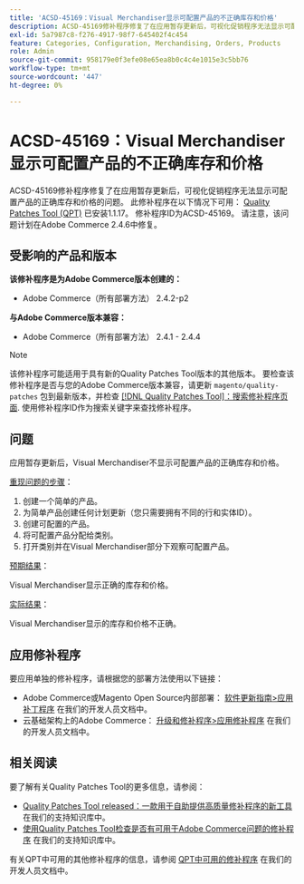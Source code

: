 ```yaml
---
title: 'ACSD-45169：Visual Merchandiser显示可配置产品的不正确库存和价格'
description: ACSD-45169修补程序修复了在应用暂存更新后，可视化促销程序无法显示可配置产品的正确库存和价格的问题。 安装[Quality Patches Tool (QPT)](/help/announcements/adobe-commerce-announcements/magento-quality-patches-released-new-tool-to-self-serve-quality-patches.md) 1.1.17后，即可使用此修补程序。 修补程序ID为ACSD-45169。 请注意，该问题计划在Adobe Commerce 2.4.6中修复。
exl-id: 5a7987c8-f276-4917-98f7-645402f4c454
feature: Categories, Configuration, Merchandising, Orders, Products
role: Admin
source-git-commit: 958179e0f3efe08e65ea8b0c4c4e1015e3c5bb76
workflow-type: tm+mt
source-wordcount: '447'
ht-degree: 0%

---
```


# ACSD-45169：Visual Merchandiser显示可配置产品的不正确库存和价格

ACSD-45169修补程序修复了在应用暂存更新后，可视化促销程序无法显示可配置产品的正确库存和价格的问题。 此修补程序在以下情况下可用： [Quality Patches Tool (QPT)](/help/announcements/adobe-commerce-announcements/magento-quality-patches-released-new-tool-to-self-serve-quality-patches.md) 已安装1.1.17。 修补程序ID为ACSD-45169。 请注意，该问题计划在Adobe Commerce 2.4.6中修复。

## 受影响的产品和版本

**该修补程序是为Adobe Commerce版本创建的：**

* Adobe Commerce（所有部署方法） 2.4.2-p2

**与Adobe Commerce版本兼容：**

* Adobe Commerce（所有部署方法） 2.4.1 - 2.4.4

>[!NOTE]
>
>该修补程序可能适用于具有新的Quality Patches Tool版本的其他版本。 要检查该修补程序是否与您的Adobe Commerce版本兼容，请更新 `magento/quality-patches` 包到最新版本，并检查 [[!DNL Quality Patches Tool]：搜索修补程序页面](https://devdocs.magento.com/quality-patches/tool.html#patch-grid). 使用修补程序ID作为搜索关键字来查找修补程序。

## 问题

应用暂存更新后，Visual Merchandiser不显示可配置产品的正确库存和价格。

<u>重现问题的步骤</u>：

1. 创建一个简单的产品。
1. 为简单产品创建任何计划更新（您只需要拥有不同的行和实体ID）。
1. 创建可配置的产品。
1. 将可配置产品分配给类别。
1. 打开类别并在Visual Merchandiser部分下观察可配置产品。

<u>预期结果</u>：

Visual Merchandiser显示正确的库存和价格。

<u>实际结果</u>：

Visual Merchandiser显示的库存和价格不正确。

## 应用修补程序

要应用单独的修补程序，请根据您的部署方法使用以下链接：

* Adobe Commerce或Magento Open Source内部部署： [软件更新指南>应用补丁程序](https://devdocs.magento.com/guides/v2.4/comp-mgr/patching/mqp.html) 在我们的开发人员文档中。
* 云基础架构上的Adobe Commerce： [升级和修补程序>应用修补程序](https://devdocs.magento.com/cloud/project/project-patch.html) 在我们的开发人员文档中。

## 相关阅读

要了解有关Quality Patches Tool的更多信息，请参阅：

* [Quality Patches Tool released：一款用于自助提供高质量修补程序的新工具](/help/announcements/adobe-commerce-announcements/magento-quality-patches-released-new-tool-to-self-serve-quality-patches.md) 在我们的支持知识库中。
* [使用Quality Patches Tool检查是否有可用于Adobe Commerce问题的修补程序](/help/support-tools/patches-available-in-qpt-tool/check-patch-for-magento-issue-with-magento-quality-patches.md) 在我们的支持知识库中。

有关QPT中可用的其他修补程序的信息，请参阅 [QPT中可用的修补程序](https://devdocs.magento.com/quality-patches/tool.html#patch-grid) 在我们的开发人员文档中。
